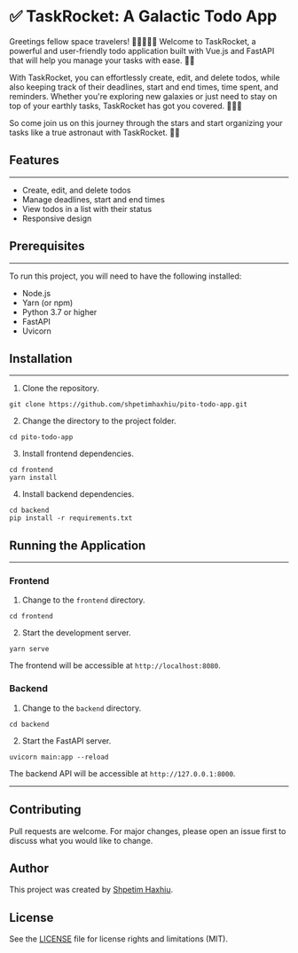 # ✅ TaskRocket: A Galactic Todo App 

Greetings fellow space travelers! 🚀👨‍🚀👩‍🚀 Welcome to TaskRocket, a powerful and user-friendly todo application built with Vue.js and FastAPI that will help you manage your tasks with ease. 📝✨

With TaskRocket, you can effortlessly create, edit, and delete todos, while also keeping track of their deadlines, start and end times, time spent, and reminders. Whether you're exploring new galaxies or just need to stay on top of your earthly tasks, TaskRocket has got you covered. 🌠📅⏰

So come join us on this journey through the stars and start organizing your tasks like a true astronaut with TaskRocket. 💫🚀

## Features
--------

* Create, edit, and delete todos
* Manage deadlines, start and end times
* View todos in a list with their status
* Responsive design

## Prerequisites
-------------

To run this project, you will need to have the following installed:

* Node.js
* Yarn (or npm)
* Python 3.7 or higher
* FastAPI
* Uvicorn

## Installation
------------

1.  Clone the repository.


`git clone https://github.com/shpetimhaxhiu/pito-todo-app.git`

2.  Change the directory to the project folder.


`cd pito-todo-app` 

3.  Install frontend dependencies.


`cd frontend`<br>
`yarn install` 

4.  Install backend dependencies.


`cd backend`<br>
`pip install -r requirements.txt` 

## Running the Application
-----------------------

### Frontend

1.  Change to the `frontend` directory.


`cd frontend` 

2.  Start the development server.

`yarn serve` 

The frontend will be accessible at `http://localhost:8080`.

### Backend

1.  Change to the `backend` directory.


`cd backend` 

2.  Start the FastAPI server.


`uvicorn main:app --reload` 

The backend API will be accessible at `http://127.0.0.1:8000`.

---

## Contributing
Pull requests are welcome. For major changes, please open an issue first to discuss what you would like to change.



## Author
This project was created by [Shpetim Haxhiu](https://github.com/shpetimhaxhiu/).

## License
See the [LICENSE](LICENSE.md) file for license rights and limitations (MIT).